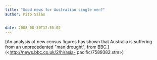 ```yaml
---
title: "Good news for Australian single men?"
author: Pito Salas


date: 2008-08-30T12:55:02
---
```




[An analysis of new census figures has shown that Australia is suffering from
an unprecedented "man drought", from BBC.](<http://news.bbc.co.uk/2/hi/asia-
pacific/7589382.stm>)


